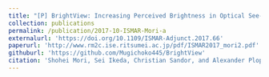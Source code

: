 ```yaml
---
title: "[P] BrightView: Increasing Perceived Brightness in Optical See-through Head-mounted Displays"
collection: publications
permalink: /publication/2017-10-ISMAR-Mori-a
externalurl: 'https://doi.org/10.1109/ISMAR-Adjunct.2017.66'
paperurl: 'http://www.rm2c.ise.ritsumei.ac.jp/pdf/ISMAR2017_mori2.pdf'
githuburl: 'https://github.com/Mugichoko445/BrightView'
citation: 'Shohei Mori, Sei Ikeda, Christian Sandor, and Alexander Plopski, &quot;BrightView: Increasing Perceived Brightness in Optical See-through Head-mounted Displays&quot; <i>Proc. IEEE ISMAR-Adjunct</i>pp. 202 - 203 (2017.10)'
---
```


<!--
externalurl: 'url'
paperurl: 'url'
youtubeurl: 'url'
presentationurl: 'url'
githuburl: 'url'
note: blah blah
-->